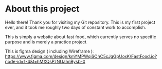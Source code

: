 # About this project

Hello there! Thank you for visiting my Git repository. This is my first project ever, and it took me roughly two days of constant work to accomplish.

This is simply a website about fast food, which currently serves no specific purpose and is merely a practice project.

This is figma design ( including Wireframe ): https://www.figma.com/design/kmYMPWqiSOhC5cJgGpUoxK/FastFood.io?node-id=1-4&t=hMXQsPzNUahnBysb-0

